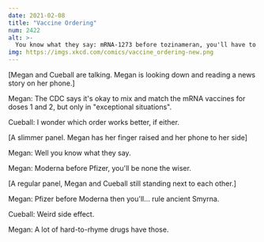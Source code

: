 ```yaml
---
date: 2021-02-08
title: "Vaccine Ordering"
num: 2422
alt: >-
  You know what they say: mRNA-1273 before tozinameran, you'll have to slay a banshee in a catamaran.
img: https://imgs.xkcd.com/comics/vaccine_ordering-new.png
---
```

[Megan and Cueball are talking. Megan is looking down and reading a news story on her phone.]

Megan: The CDC says it's okay to mix and match the mRNA vaccines for doses 1 and 2, but only in "exceptional situations".

Cueball: I wonder which order works better, if either.

[A slimmer panel. Megan has her finger raised and her phone to her side]

Megan: Well you know what they say.

Megan: Moderna before Pfizer, you'll be none the wiser.

[A regular panel, Megan and Cueball still standing next to each other.]

Megan: Pfizer before Moderna then you'll... rule ancient Smyrna.

Cueball: Weird side effect.

Megan: A lot of hard-to-rhyme drugs have those.